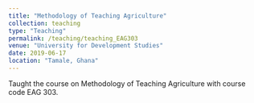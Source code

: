 ```yaml
---
title: "Methodology of Teaching Agriculture"
collection: teaching
type: "Teaching"
permalink: /teaching/teaching_EAG303
venue: "University for Development Studies"
date: 2019-06-17
location: "Tamale, Ghana"
---
```


Taught the course on Methodology of Teaching Agriculture with course code EAG 303.
